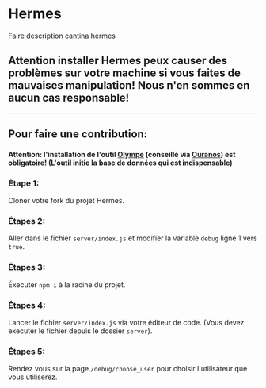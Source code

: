 # Hermes

Faire description cantina hermes

## Attention installer Hermes peux causer des problèmes sur votre machine si vous faites de mauvaises manipulation! Nous n'en sommes en aucun cas responsable!

***

## Pour faire une contribution:

#### Attention: l'installation de l'outil [Olympe](https://github.com/Cantina-Org/Olympe) (conseillé via [Ouranos](https://github.com/Cantina-Org/Ouranos)) est obligatoire! (L'outil initie la base de données qui est indispensable)

### Étape 1:
Cloner votre fork du projet Hermes.

### Étapes 2:
Aller dans le fichier `server/index.js` et modifier la variable `debug` ligne 1 vers `true`.

### Étapes 3:
Éxecuter `npm i` à la racine du projet.

### Étapes 4:
Lancer le fichier `server/index.js` via votre éditeur de code. (Vous devez executer le fichier depuis le dossier `server`).

### Étapes 5:
Rendez vous sur la page `/debug/choose_user` pour choisir l'utilisateur que vous utiliserez.

